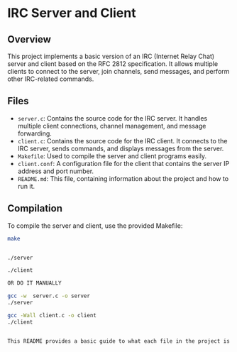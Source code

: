 # IRC Server and Client

## Overview

This project implements a basic version of an IRC (Internet Relay Chat) server and client based on the RFC 2812 specification. It allows multiple clients to connect to the server, join channels, send messages, and perform other IRC-related commands.

## Files

- `server.c`: Contains the source code for the IRC server. It handles multiple client connections, channel management, and message forwarding.
- `client.c`: Contains the source code for the IRC client. It connects to the IRC server, sends commands, and displays messages from the server.
- `Makefile`: Used to compile the server and client programs easily.
- `client.conf`: A configuration file for the client that contains the server IP address and port number.
- `README.md`: This file, containing information about the project and how to run it.

## Compilation

To compile the server and client, use the provided Makefile:

```bash
make


./server

./client

OR DO IT MANUALLY

gcc -w  server.c -o server
./server

gcc -Wall client.c -o client
./client


This README provides a basic guide to what each file in the project is for, how to compile the programs using the Makefile, and how to run the server and client manually.
